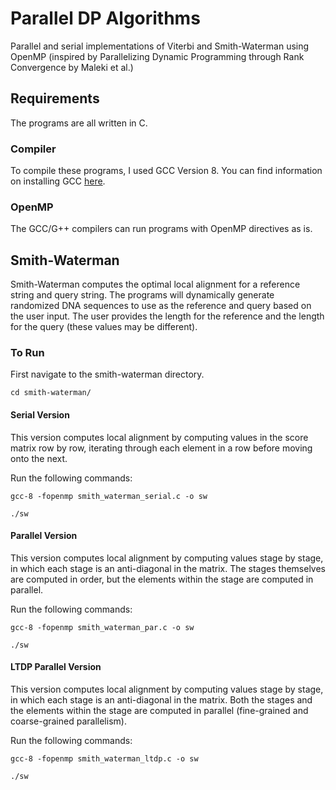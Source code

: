 # Parallel DP Algorithms
Parallel and serial implementations of Viterbi and Smith-Waterman using OpenMP
(inspired by Parallelizing Dynamic Programming through Rank Convergence by Maleki et al.)

## Requirements
The programs are all written in C.
### Compiler
To compile these programs, I used GCC Version 8.
You can find information on installing GCC [here](https://www3.ntu.edu.sg/home/ehchua/programming/cpp/gcc_make.html).
### OpenMP
The GCC/G++ compilers can run programs with OpenMP directives as is.

## Smith-Waterman
Smith-Waterman computes the optimal local alignment for a reference string and
query string. The programs will dynamically generate randomized DNA sequences
to use as the reference and query based on the user input. The user provides
the length for the reference and the length for the query (these values may be
different).

### To Run
First navigate to the smith-waterman directory.
```
cd smith-waterman/
```

#### Serial Version
This version computes local alignment by computing values in the score matrix row by row,
iterating through each element in a row before moving onto the next.

Run the following commands:
```
gcc-8 -fopenmp smith_waterman_serial.c -o sw
```
```
./sw
```

#### Parallel Version
This version computes local alignment by computing values stage by stage, in which each
stage is an anti-diagonal in the matrix. The stages themselves are computed in order,
but the elements within the stage are computed in parallel.

Run the following commands:
```
gcc-8 -fopenmp smith_waterman_par.c -o sw
```
```
./sw
```
#### LTDP Parallel Version
This version computes local alignment by computing values stage by stage, in which each
stage is an anti-diagonal in the matrix. Both the stages and the elements within the
stage are computed in parallel (fine-grained and coarse-grained parallelism).

Run the following commands:
```
gcc-8 -fopenmp smith_waterman_ltdp.c -o sw
```
```
./sw
```
